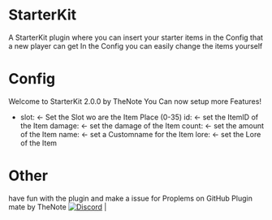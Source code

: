 # StarterKit
A StarterKit plugin where you can insert your starter items in the Config that a new player can get
In the Config you can easily change the items yourself

# Config

Welcome to StarterKit 2.0.0 by TheNote
You Can now setup more Features!

  - slot: <- Set the Slot wo are the Item Place (0-35)
    id: <- set the ItemID of the Item
    damage: <- set the damage of the Item
    count: <- set the amount of the Item
    name: <- set a Customname for the Item
    lore: <- set the Lore of the Item
    
# Other

have fun with the plugin and make a issue for Proplems on GitHub
Plugin mate by TheNote
[![Discord](https://img.shields.io/discord/427472879072968714.svg?style=flat-square&label=discord&colorB=7289da)](https://discord.gg/XwXKuvy) |<br>

